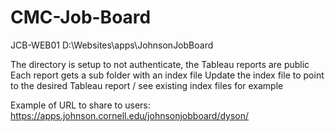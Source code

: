 # CMC-Job-Board
JCB-WEB01
D:\Websites\apps\JohnsonJobBoard

The directory is setup to not authenticate, the Tableau reports are public
Each report gets a sub folder with an index file
Update the index file to point to the desired Tableau report / see existing index files for example

Example of URL to share to users: https://apps.johnson.cornell.edu/johnsonjobboard/dyson/
